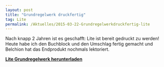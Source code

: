```yaml
---
layout: post
title: "Grundregelwerk druckfertig"
tag: Lite
permalink: /Aktuelles/2015-03-22-Grundregelwerkdruckfertig-lite
---
```

Nach knapp 2 Jahren ist es geschafft: Lite ist bereit gedruckt zu werden! Heute habe ich den Buchblock und den Umschlag fertig gemacht und Belchion hat das Endprodukt nochmals lektoriert.

**[Lite Grundregelwerk herunterladen](https://lite.jcgames.de/Publikationen/)**
